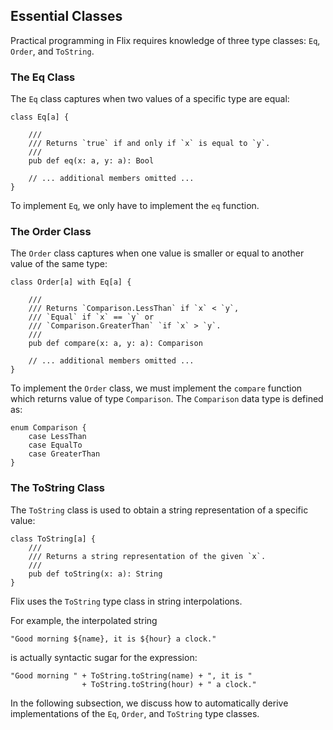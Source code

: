 ## Essential Classes

Practical programming in Flix requires knowledge of three type classes: `Eq`,
`Order`, and `ToString`. 

### The Eq Class

The `Eq` class captures when two values of a specific type are equal:

```flix
class Eq[a] {

    ///
    /// Returns `true` if and only if `x` is equal to `y`.
    ///
    pub def eq(x: a, y: a): Bool

    // ... additional members omitted ...
}
```

To implement `Eq`, we only have to implement the `eq` function.

### The Order Class

The `Order` class captures when one value is smaller or equal to another value
of the same type:

```flix
class Order[a] with Eq[a] {

    ///
    /// Returns `Comparison.LessThan` if `x` < `y`, 
    /// `Equal` if `x` == `y` or 
    /// `Comparison.GreaterThan` `if `x` > `y`.
    ///
    pub def compare(x: a, y: a): Comparison

    // ... additional members omitted ...
}
```

To implement the `Order` class, we must implement the `compare` function which
returns value of type `Comparison`. The `Comparison` data type is defined as:

```flix
enum Comparison {
    case LessThan
    case EqualTo
    case GreaterThan
}
```

### The ToString Class

The `ToString` class is used to obtain a string representation of a specific value:

```flix
class ToString[a] {
    ///
    /// Returns a string representation of the given `x`.
    ///
    pub def toString(x: a): String
}
```

Flix uses the `ToString` type class in string interpolations. 

For example, the interpolated string

```flix
"Good morning ${name}, it is ${hour} a clock."
```

is actually syntactic sugar for the expression:

```flix
"Good morning " + ToString.toString(name) + ", it is " 
                + ToString.toString(hour) + " a clock."
```

In the following subsection, we discuss how to automatically derive
implementations of the `Eq`, `Order`, and `ToString` type classes.

